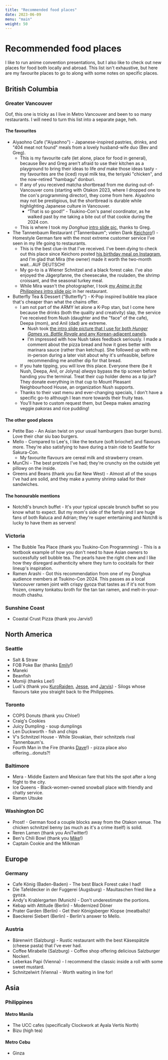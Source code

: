 ```yaml
---
title: "Recommended food places"
date: 2023-06-09
menu: "main"
weight: 50
---
```


# Recommended food places

I like to run anime convention presentations, but I also like to check out new places for food both locally and abroad. This list isn't exhaustive, but here are my favourite places to go to along with some notes on specific places.



## British Columbia

### Greater Vancouver

Oof, this one is tricky as I live in Metro Vancouver and been to so many restaurants. I will need to turn this list into a separate page, heh.

#### The favourites
* Aiyaohno Cafe ("Aiyaohno") - Japanese-inspired pastries, drinks, and "404 meat not found" meals from a lovely husband-wife duo (Bev and Greg).
    * This is my favourite cafe (let alone, place for food in general), because Bev and Greg aren't afraid to use their kitchen as a playground to bring their ideas to life _and_ make those ideas tasty - my favourites are the (iced) royal milk tea, the teriyaki "chicken", and the now-retired "hambagu" donburi.
    * If any of you received matcha shortbread from me during out-of-Vancouver cons (starting with Otakon 2023, where I dropped one to the con's programming director), they come from here. Aiyaohno may not be prestigious, but the shortbread is durable while highlighting Japanese culture in Vancouver.
        * “That is so good!” - Tsukino-Con's panel coordinator, as he walked past by me taking a bite out of that cookie during the 2024 con.
    * This is where I took my _Donghua_ [intro slide pic](https://bsky.app/profile/togarashimayo.com/post/3kkujntu26k25), thanks to Greg.
* The Tannenbaum Restaurant ("Tannenbaum"; vielen Dank [Keichoro](https://www.instagram.com/keichoro03/)!) - Homestyle German fare with the most extreme customer service I’ve seen in my life going to restaurants.
    * This is the best clue-in that I've received. I've been _dying_ to check out this place since Keichoro posted [his birthday meal on Instagram](https://www.instagram.com/p/Cx9gKG0Lt9m/?img_index=1), and I'm glad that Mira (the owner) made it worth the two-month wait...AUF DEUTSCH!
    * My go-to is a Wiener Schnitzel and a black forest cake. I've also enjoyed the Jägerpfanne, the cheesecake, the rouladen, the shrimp croissant, and the seasonal turkey meal.
    * While Mira wasn't the photographer, I took [my _Anime in the Philippines_ intro slide pic](https://bsky.app/profile/togarashimayo.com/post/3kxjnp2byci2k) in her restaurant.
* Butterfly Tea & Dessert ("Butterfly") - K-Pop inspired bubble tea place that's cheaper than what the chains offer.
    * I am not part of the ARMY let alone a K-Pop stan, but I come here because the drinks (both the quality and creativity) slap, the service I've received from Nush (daughter and the "face" of the cafe), Deepa (mom), and Anil (dad) are extreme. 
        * Nush took [the intro slide picture that I use for both _Hunger Games vs. Battle Royale_ and any Korean-adjacent panels](https://bsky.app/profile/togarashimayo.com/post/3koauarygrg2v).
        * I'm impressed with how Nush takes feedback seriously. I made a comment about the pizza bread and how it goes better with marinara sauce (rather than ketchup). She followed up with me in-person during a later visit about why it's unfeasible, before recommending me another dip for that bread.
    * If you hate tipping, you will love this place. Everyone there (be it Nush, Deepa, Anil, or Jolyna) _always_ bypass the tip screen before handing you the terminal. Treat their cup holder demo as a tip jar? They donate everything in that cup to Mount Pleasant Neighbourhood House, an organization Nush supports.
    * Thanks to their vast menu and ever-changing specials, I don't have a specific go-to although I lean more towards their fruity teas.     
    * You'll have to custom request them, but Deepa makes amazing veggie pakoras and rice pudding! 

#### The other good places
* Petite Bao - An Asian twist on your usual hamburgers (bao burger buns). Love their char siu bao burgers.
* Mello - Compared to Lee's, I like the texture (soft brioche!) and flavours more. They're also satisfying to have during a train ride to Seattle for Sakura-Con.
    * My favourite flavours are cereal milk and strawberry cream.
* MunChi - The best pretzels I've had; they're crunchy on the outside yet pillowy on the inside.
* Greens and Beans (thank you Eat New West) - Almost all of the soups I've had are solid, and they make a yummy shrimp salad for their sandwiches.

#### The honourable mentions
* Notch8's brunch buffet - It's your typical upscale brunch buffet so you know what to expect. But my mom's side of the family and I are huge fans of both Raluca and Adrian; they're super entertaining and Notch8 is lucky to have them as servers!

### Victoria

* The Bubble Tea Place (thank you Tsukino-Con Programming) - This is a textbook example of how you don't need to have Asian owners to successfully sell bubble tea. The pearls have the right chew and I like how they disregard authenticity where they turn to cocktails for their lineup's inspiration.
* Ramen Arashi - Got this recommendation from one of my Donghua audience members at Tsukino-Con 2024. This passes as a local Vancouver ramen joint with crispy gyoza that tastes as if it's not from frozen, creamy tonkatsu broth for the tan tan ramen, and melt-in-your-mouth chashu.

### Sunshine Coast

* Coastal Crust Pizza (thank you Jarvis!)

## North America

### Seattle

* Salt & Straw
* FOB Poke Bar (thanks [Emily](https://webtoongenius.com/)!)
* Maneki
* Beanfish
* Momiji (thanks Lee!)
* Ludi's (thank you [KuroRaiden](https://twitter.com/KuroRaiden), [Jesse](https://linktr.ee/jbetteridge), and [Jarvis](http://twitter.com/Road_Buster84)) - Silogs whose flavours take you straight back to the Philippines.

### Toronto

* COPS Donuts (thank you Chloe!)
* Craig's Cookies
* Juicy Dumpling - soup dumplings
* Len Duckworth - fish and chips
* V's Schnitzel House - While Slovakian, their schnitzels rival Tannenbaum's. 
* Fourth Man in the Fire (thanks [Dave](https://bsky.app/profile/terebifunhouse.bsky.social)!) - pizza place also offering...donuts?!

### Baltimore

* Mera - Middle Eastern and Mexican fare that hits the spot after a long flight to the city.
* Ice Queens - Black-women-owned snowball place with friendly and chatty service.
* Ramen Utsuke

### Washington DC

* Prost! - German food a couple blocks away from the Otakon venue. The chicken schnitzel benny (as much as it's a crime itself) is solid.
* Reren Lamen (thank you AniTwitter!)
* Ben's Chili Bowl (thank you [Mike](https://twitter.com/MichaelToole/status/1552428310067662850)!)
* Captain Cookie and the Milkman

## Europe

### Germany

* Cafe König (Baden-Baden) - The best Black Forest cake I had!
* Die Tafeldecker in der Fuggerei (Augsburg) - Maultaschen fried like a gyoza.
* Andy's Krablergarten (Munich) - Don't underestimate the portions.
* Kebap with Attitude (Berlin) - Modernized Döner
* Prater Garden (Berlin) - Get their Königsberger Klopse (meatballs)!
* Baeckerei Siebert (Berlin) - Berlin's answer to Mello.

### Austria

* Bärenwirt (Salzburg) - Rustic restaurant with the best Käsespätzle (cheese pasta) that I've ever had. 
* Coffee Mirabelle (Salzburg) - Coffee shop offering delicious Salzburger Nockerl.
* Leberkas Papi (Vienna) - I recommend the classic inside a roll with some sweet mustard.
* Schnitzelwirt (Vienna) - Worth waiting in line for!

## Asia

### Philippines

#### Metro Manila

* The UCC cafes (specifically Clockwork at Ayala Vertis North)
* Bizu (high tea)

#### Metro Cebu

* Ginza